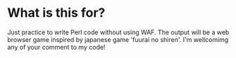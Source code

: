 # What is this for?
Just practice to write Perl code without using WAF.
The output will be a web browser game inspired by japanese game 'fuurai no shiren'.
I'm wellcomimg any of your comment to my code!
